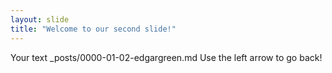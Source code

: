 ```yaml
---
layout: slide
title: "Welcome to our second slide!"
---
```

Your text _posts/0000-01-02-edgargreen.md
Use the left arrow to go back!
